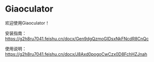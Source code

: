 # Giaoculator
欢迎使用Giaoculator！

安装指南：
https://g2h8ru7041.feishu.cn/docx/Gen9dgQzmoGIDsxNkFNcdR8CnQc

使用说明：
https://g2h8ru7041.feishu.cn/docx/J8Axd0pogoCwCzx0D8FchHZJnah
